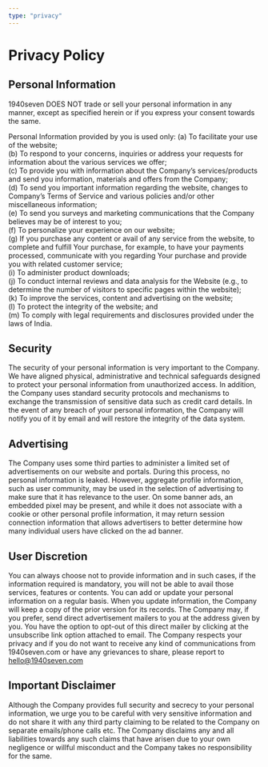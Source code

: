 ```yaml
---
type: "privacy"
---
```


# Privacy Policy

## Personal Information

1940seven DOES NOT trade or sell your personal information in any manner, except as specified herein or if you express your consent towards the same.

Personal Information provided by you is used only:
(a) To facilitate your use of the website;  
(b) To respond to your concerns, inquiries or address your requests for information about the various services we offer;  
(c) To provide you with information about the Company’s services/products and send you information, materials and offers from the Company;  
(d) To send you important information regarding the website, changes to Company’s Terms of Service and various policies and/or other miscellaneous information;  
(e) To send you surveys and marketing communications that the Company believes may be of interest to you;  
(f) To personalize your experience on our website;  
(g) If you purchase any content or avail of any service from the website, to complete and fulfill Your purchase, for example, to have your payments processed, communicate with you regarding Your purchase and provide you with related customer service;  
(i) To administer product downloads;  
(j) To conduct internal reviews and data analysis for the Website (e.g., to determine the number of visitors to specific pages within the website);  
(k) To improve the services, content and advertising on the website;  
(l) To protect the integrity of the website; and  
(m) To comply with legal requirements and disclosures provided under the laws of India.

## Security

The security of your personal information is very important to the Company. We have aligned physical, administrative and technical safeguards designed to protect your personal information from unauthorized access. In addition, the Company uses standard security protocols and mechanisms to exchange the transmission of sensitive data such as credit card details. In the event of any breach of your personal information, the Company will notify you of it by email and will restore the integrity of the data system.

## Advertising

The Company uses some third parties to administer a limited set of advertisements on our website and portals. During this process, no personal information is leaked. However, aggregate profile information, such as user community, may be used in the selection of advertising to make sure that it has relevance to the user. On some banner ads, an embedded pixel may be present, and while it does not associate with a cookie or other personal profile information, it may return session connection information that allows advertisers to better determine how many individual users have clicked on the ad banner.

## User Discretion

You can always choose not to provide information and in such cases, if the information required is mandatory, you will not be able to avail those services, features or contents.
You can add or update your personal information on a regular basis. When you update information, the Company will keep a copy of the prior version for its records.
The Company may, if you prefer, send direct advertisement mailers to you at the address given by you. You have the option to opt-out of this direct mailer by clicking at the unsubscribe link option attached to email. The Company respects your privacy and if you do not want to receive any kind of communications from 1940seven.com or have any grievances to share, please report to hello@1940seven.com

## Important Disclaimer

Although the Company provides full security and secrecy to your personal information, we urge you to be careful with very sensitive information and do not share it with any third party claiming to be related to the Company on separate emails/phone calls etc. The Company disclaims any and all liabilities towards any such claims that have arisen due to your own negligence or willful misconduct and the Company takes no responsibility for the same.
